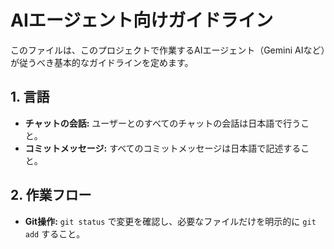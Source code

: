 # AIエージェント向けガイドライン

このファイルは、このプロジェクトで作業するAIエージェント（Gemini AIなど）が従うべき基本的なガイドラインを定めます。

## 1. 言語

*   **チャットの会話:** ユーザーとのすべてのチャットの会話は日本語で行うこと。
*   **コミットメッセージ:** すべてのコミットメッセージは日本語で記述すること。

## 2. 作業フロー

*   **Git操作:** `git status` で変更を確認し、必要なファイルだけを明示的に `git add` すること。
